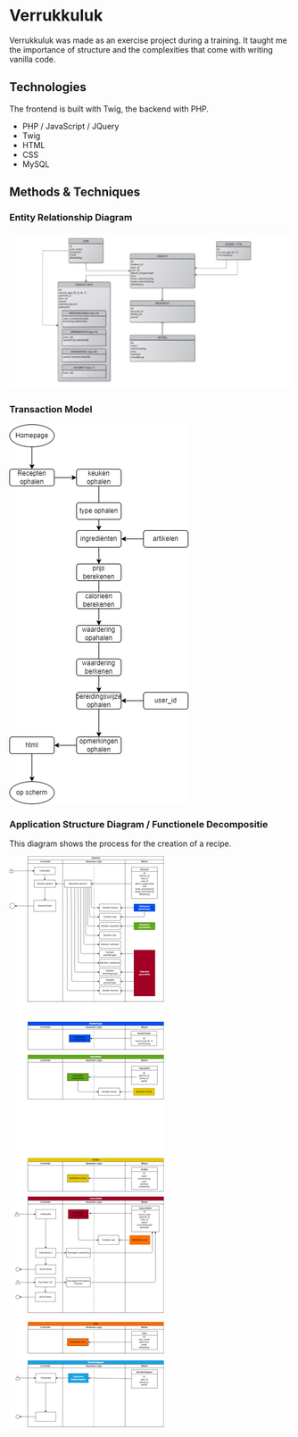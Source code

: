 # Verrukkuluk 

Verrukkuluk was made as an exercise project during a training. It taught me the importance of structure and the complexities that come with writing vanilla code.

## Technologies

The frontend is built with Twig, the backend with PHP.

* PHP / JavaScript / JQuery
* Twig
* HTML
* CSS
* MySQL

## Methods & Techniques

### Entity Relationship Diagram
<img src="documents\design\VER-ERD-Uitgewerkt-gegevensmodel-TV-v1.jpg" />

### Transaction Model
<img src="documents\design\VER-TRA-Uitgewerkt-transactiemodel-TV-v1.png" />

### Application Structure Diagram / Functionele Decompositie
This diagram shows the process for the creation of a recipe.

<img src="documents\design\VER-ASD-Uitgewerkt-asd-TV-v9.drawio.png" />

